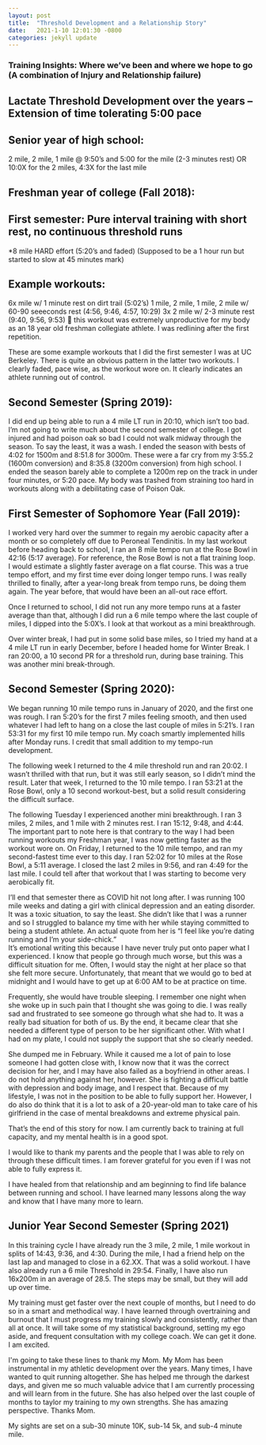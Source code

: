 ```yaml
---
layout: post
title:  "Threshold Development and a Relationship Story"
date:   2021-1-10 12:01:30 -0800
categories: jekyll update
---
```


### Training Insights: Where we’ve been and where we hope to go (A combination of Injury and Relationship failure)

## Lactate Threshold Development over the years – Extension of time tolerating 5:00 pace

## Senior year of high school:
2 mile, 2 mile, 1 mile @ 9:50’s and 5:00 for the mile (2-3 minutes rest) OR 10:0X for the 2 miles, 4:3X for the last mile

## Freshman year of college (Fall 2018):
## First semester: Pure interval training with short rest, no continuous threshold runs
*8 mile HARD effort (5:20’s and faded) (Supposed to be a 1 hour run but started to slow at 45 minutes mark)

## Example workouts:
6x mile w/ 1 minute rest on dirt trail (5:02’s)
1 mile, 2 mile, 1 mile, 2 mile w/ 60-90 seeeconds rest
(4:56, 9:46, 4:57, 10:29)
3x 2 mile w/ 2-3 minute rest (9:40, 9:56, 9:53)  this workout was extremely unproductive for my body as an 18 year old freshman collegiate athlete. I was redlining after the first repetition.

These are some example workouts that I did the first semester I was at UC Berkeley. There is quite an obvious pattern in the latter two workouts. I clearly faded, pace wise, as the workout wore on. It clearly indicates an athlete running out of control.  

## Second Semester (Spring 2019):
I did end up being able to run a 4 mile LT run in 20:10, which isn’t too bad.
I’m not going to write much about the second semester of college. I got injured and had poison oak so bad I could not walk midway through the season. To say the least, it was a wash. I ended the season with bests of 4:02 for 1500m and 8:51.8 for 3000m. These were a far cry from my 3:55.2 (1600m conversion) and 8:35.8 (3200m conversion) from high school. I ended the season barely able to complete a 1200m rep on the track in under four minutes, or 5:20 pace. My body was trashed from straining too hard in workouts along with a debilitating case of Poison Oak.

## First Semester of Sophomore Year (Fall 2019):
I worked very hard over the summer to regain my aerobic capacity after a month or so completely off due to Peroneal Tendinitis. In my last workout before heading back to school, I ran an 8 mile tempo run at the Rose Bowl in 42:16 (5:17 average). For reference, the Rose Bowl is not a flat training loop. I would estimate a slightly faster average on a flat course. This was a true tempo effort, and my first time ever doing longer tempo runs. I was really thrilled to finally, after a year-long break from tempo runs, be doing them again. The year before, that would have been an all-out race effort.

Once I returned to school, I did not run any more tempo runs at a faster average than that, although I did run a 6 mile tempo where the last couple of miles, I dipped into the 5:0X’s. I look at that workout as a mini breakthrough.

Over winter break, I had put in some solid base miles, so I tried my hand at a 4 mile LT run in early December, before I headed home for Winter Break. I ran 20:00, a 10 second PR for a threshold run, during base training. This was another mini break-through.

## Second Semester (Spring 2020):
We began running 10 mile tempo runs in January of 2020, and the first one was rough. I ran 5:20’s for the first 7 miles feeling smooth, and then used whatever I had left to hang on a close the last couple of miles in 5:21’s. I ran 53:31 for my first 10 mile tempo run.
My coach smartly implemented hills after Monday runs. I credit that small addition to my tempo-run development.

The following week I returned to the 4 mile threshold run and ran 20:02. I wasn’t thrilled with that run, but it was still early season, so I didn’t mind the result. Later that week, I returned to the 10 mile tempo. I ran 53:21 at the Rose Bowl, only a 10 second workout-best, but a solid result considering the difficult surface.

The following Tuesday I experienced another mini breakthrough. I ran 3 miles, 2 miles, and 1 mile with 2 minutes rest. I ran 15:12, 9:48, and 4:44. The important part to note here is that contrary to the way I had been running workouts my Freshman year, I was now getting faster as the workout wore on. On Friday, I returned to the 10 mile tempo, and ran my second-fastest time ever to this day. I ran 52:02 for 10 miles at the Rose Bowl, a 5:11 average. I closed the last 2 miles in 9:56, and ran 4:49 for the last mile. I could tell after that workout that I was starting to become very aerobically fit.

I’ll end that semester there as COVID hit not long after. I was running 100 mile weeks and dating a girl with clinical depression and an eating disorder. It was a toxic situation, to say the least. She didn’t like that I was a runner and so I struggled to balance my time with her while staying committed to being a student athlete. An actual quote from her is
“I feel like you’re dating running and I’m your side-chick.”  
It’s emotional writing this because I have never truly put onto paper what I experienced. I know that people go through much worse, but this was a difficult situation for me. Often, I would stay the night at her place so that she felt more secure. Unfortunately, that meant that we would go to bed at midnight and I would have to get up at 6:00 AM to be at practice on time.

Frequently, she would have trouble sleeping. I remember one night when she woke up in such pain that I thought she was going to die. I was really sad and frustrated to see someone go through what she had to. It was a really bad situation for both of us. By the end, it became clear that she needed a different type of person to be her significant other. With what I had on my plate, I could not supply the support that she so clearly needed.

She dumped me in February. While it caused me a lot of pain to lose someone I had gotten close with, I know now that it was the correct decision for her, and I may have also failed as a boyfriend in other areas. I do not hold anything against her, however. She is fighting a difficult battle with depression and body image, and I respect that. Because of my lifestyle, I was not in the position to be able to fully support her. However, I do also do think that it is a lot to ask of a 20-year-old man to take care of his girlfriend in the case of mental breakdowns and extreme physical pain.

That’s the end of this story for now. I am currently back to training at full capacity, and my mental health is in a good spot.

I would like to thank my parents and the people that I was able to rely on through these difficult times. I am forever grateful for you even if I was not able to fully express it.

I have healed from that relationship and am beginning to find life balance between running and school. I have learned many lessons along the way and know that I have many more to learn.

## Junior Year Second Semester (Spring 2021)

In this training cycle I have already run the 3 mile, 2 mile, 1 mile workout in splits of 14:43, 9:36, and 4:30. During the mile, I had a friend help on the last lap and managed to close in a 62.XX. That was a solid workout. I have also already run a 6 mile Threshold in 29:54. Finally, I have also run 16x200m in an average of 28.5. The steps may be small, but they will add up over time.

My training must get faster over the next couple of months, but I need to do so in a smart and methodical way. I have learned through overtraining and burnout that I must progress my training slowly and consistently, rather than all at once. It will take some of my statistical background, setting my ego aside, and frequent consultation with my college coach. We can get it done. I am excited.

I'm going to take these lines to thank my Mom. My Mom has been instrumental in my athletic development over the years. Many times, I have wanted to quit running altogether. She has helped me through the darkest days, and given me so much valuable advice that I am currently processing and will learn from in the future. She has also helped over the last couple of months to taylor my training to my own strengths. She has amazing perspective. Thanks Mom. 

My sights are set on a sub-30 minute 10K, sub-14 5k, and sub-4 minute mile.  
